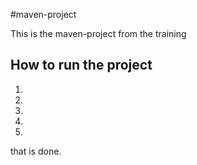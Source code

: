 #maven-project

This is the maven-project from the training

## How to run the project

1.
2.
3.
4.
5.
 that is done.
 